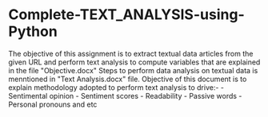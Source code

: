 # Complete-TEXT_ANALYSIS-using-Python

The objective of this assignment is to extract textual data articles from the given URL and perform text analysis to compute variables that are explained in the file "Objective.docx"
Steps to perform data analysis on textual data is menntioned in "Text Analysis.docx" file. Objective of this document is to explain methodology adopted to perform text analysis to drive:-     - Sentimental opinion                                                                               - Sentiment scores                                                                                 - Readability                                                                                       - Passive words                                                                                     - Personal pronouns and etc
